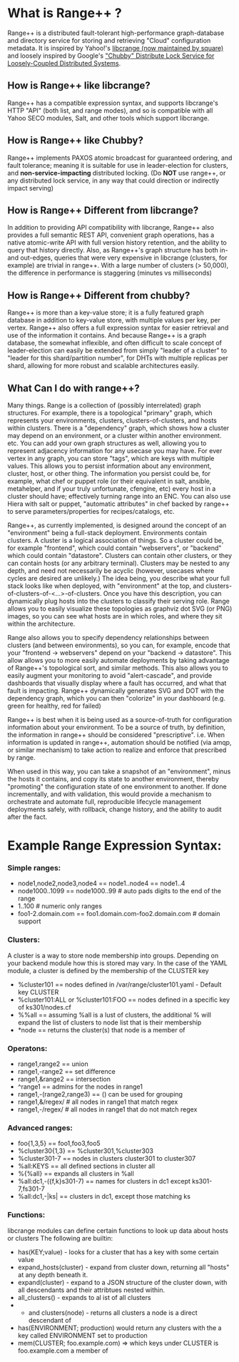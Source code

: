 # What is Range++ ?

Range++ is a distributed fault-tolerant high-performance graph-database and directory service for storing and retrieving "Cloud" configuration metadata. It is inspired by Yahoo!'s [libcrange (now maintained by square)](https://github.com/square/libcrange) and loosely inspired by Google's ["Chubby" Distribute Lock Service for Loosely-Coupled Distributed Systems](http://research.google.com/archive/chubby.html). 

## How is Range++ like libcrange?
Range++ has a compatible expression syntax, and supports libcrange's HTTP "API" (both list, and range modes), and so is compatible with all Yahoo SECO modules, Salt, and other tools which support libcrange.

## How is Range++ like Chubby?
Range++ implements PAXOS atomic broadcast for guaranteed ordering, and fault tolerance; meaning it is suitable for use in leader-election for clusters, and **non-service-impacting** distributed locking. (Do **NOT** use range++, or any distributed lock service, in any way that could direction or indirectly impact serving)

## How is Range++ Different from libcrange?
In addition to providing API compatibility with libcrange, Range++ also provides a full semantic REST API, convenient graph operations, has a native atomic-write API with full version history retention, and the ability to query that history directly. Also, as Range++'s graph structure has both in- and out-edges, queries that were very expensive in libcrange (clusters, for example) are trivial in range++. With a large number of clusters (> 50,000), the difference in performance is staggering (minutes vs milliseconds)

## How is Range++ Different from chubby?
Range++ is more than a key-value store; it is a fully featured graph database in addition to key-value store, with multiple values per key, per vertex. Range++ also offers a full expression syntax for easier retrieval and use of the information it contains. And because Range++ is a graph database, the somewhat inflexible, and often difficult to scale concept of leader-election can easily be extended from simply "leader of a cluster" to "leader for this shard/partition number", for DHTs with multiple replicas per shard, allowing for more robust and scalable architectures easily.

## What Can I do with range++?
Many things. Range is a collection of (possibly interrelated) graph structures. For example, there is a topological "primary" graph, which represents your environments, clusters, clusters-of-clusters, and hosts within clusters. There is a "dependency" graph, which shows how a cluster may depend on an environment, or a cluster within another environment. etc. You can add your own graph structures as well, allowing you to represent adjacency information for any usecase you may have. For ever vertex in any graph, you can store "tags", which are keys with multiple values. This allows you to persist information about any environment, cluster, host, or other thing. The information you persist could be, for example, what chef or puppet role (or their equivalent in salt, ansible, metahelper, and if your truly unfortunate, cfengine, etc) every host in a cluster should have; effectively turning range into an ENC. You can also use Hiera with salt or puppet, "automatic attributes" in chef backed by range++ to serve parameters/properties for recipes/catalogs, etc. 

Range++, as currently implemented, is designed around the concept of an "environment" being a full-stack deployment. Environments contain clusters. A cluster is a logical association of things. So a cluster could be, for example "frontend", which could contain "webservers", or "backend" which could contain "datastore". Clusters can contain other clusters, or they can contain hosts (or any arbitrary terminal). Clusters may be nested to any depth, and need not necessarily be acyclic (however, usecases where cycles are desired are unlikely.) The idea being, you describe what your full stack looks like when deployed, with "environment" at the top, and clusters-of-clusters-of-<...>-of-clusters. Once you have this description, you can dynamically plug hosts into the clusters to classify their serving role. Range allows you to easily visualize these topologies as graphviz dot SVG (or PNG) images, so you can see what hosts are in which roles, and where they sit within the architecture.

Range also allows you to specify dependency relationships between clusters (and between environments), so you can, for example, encode that your "frontend -> webservers" depend on your "backend -> datastore". This allow allows you to more easily automate deployments by taking advantage of Range++'s topological sort, and similar methods. This also allows you to easily augment your monitoring to avoid "alert-cascade", and provide dashboards that visually display where a fault has occurred, and what that fault is impacting. Range++ dynamically generates SVG and DOT with the dependency graph, which you can then "colorize" in your dashboard (e.g. green for healthy, red for failed) 

Range++ is best when it is being used as a source-of-truth for configuration information about your environment. To be a source of truth, by definition, the information in range++ should be considered "prescriptive". i.e. When information is updated in range++, automation should be notified (via amqp, or similar mechanism) to take action to realize and enforce that prescribed by range.

When used in this way, you can take a snapshot of an "environment", minus the hosts it contains, and copy its state to another environment, thereby "promoting" the configuration state of one environment to another. If done incrementally, and with validation, this would provide a mechanism to orchestrate and automate full, reproducible lifecycle management deployments safely, with rollback, change history, and the ability to audit after the fact.

# Example Range Expression Syntax:

### Simple ranges:
  * node1,node2,node3,node4 == node1..node4 == node1..4
  * node1000..1099 == node1000..99 # auto pads digits to the end of the range
  * 1..100   # numeric only ranges
  * foo1-2.domain.com == foo1.domain.com-foo2.domain.com # domain support
      
      
### Clusters:
A cluster is a way to store node membership into groups. Depending on your backend module how this is stored may vary. In the case of the YAML module, a cluster is defined by the membership of the CLUSTER key
    
  * %cluster101 == nodes defined in /var/range/cluster101.yaml - Default key CLUSTER
  * %cluster101:ALL or %cluster101:FOO == nodes defined in a specific key of ks301/nodes.cf
  * %%all == assuming %all is a lust of clusters, the additional % will expand the list of clusters to node list that is their membership
  * *node == returns the cluster(s) that node is a member of
      
### Operatons:
  * range1,range2  == union
  * range1,-range2 == set difference
  * range1,&range2 == intersection
  * ^range1 == admins for the nodes in range1
  *  range1,-(range2,range3) == () can be used for grouping
  * range1,&/regex/ # all nodes in range1 that match regex
  * range1,-/regex/ # all nodes in range1 that do not match regex
      
### Advanced ranges:
    
   * foo{1,3,5} == foo1,foo3,foo5
   * %cluster30{1,3} == %cluster301,%cluster303
   * %cluster301-7 == nodes in clusters cluster301 to cluster307
   * %all:KEYS == all defined sections in cluster all
   * %{%all} == expands all clusters in %all
   * %all:dc1,-({f,k}s301-7) == names for clusters in dc1 except ks301-7,fs301-7
   * %all:dc1,-|ks| == clusters in dc1, except those matching ks
      
### Functions:

libcrange modules can define certain functions to look up data about hosts or clusters
The following are builtin:
    
  * has(KEY;value) - looks for a cluster that has a key with some certain value
  * expand_hosts(cluster) - expand from cluster down, returning all "hosts" at any depth beneath it.
  * expand(cluster) - expand to a JSON structure of the cluster down, with all descendants and their attribtues nested within.
  * all_clusters() - expands to al ist of all clusters
  * * and clusters(node)  - returns all clusters a node is a direct descendant of
  * has(ENVIRONMENT; production) would return any clusters with the a key called ENVIRONMENT set to production
  * mem(CLUSTER; foo.example.com) => which keys under CLUSTER is foo.example.com a member of


